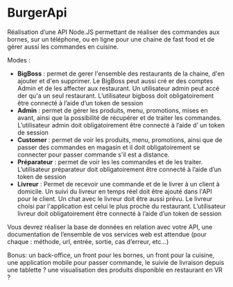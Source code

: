 # BurgerApi

Réalisation d’une API Node.JS permettant de réaliser des commandes aux bornes, sur un téléphone, ou en ligne pour une chaine de fast food et de gérer aussi les commandes en cuisine.

Modes :

- **BigBoss** : permet de gerer l'ensemble des restaurants de la chaine, d'en ajouter et d'en supprimer. Le BigBoss peut aussi cré er des comptes Admin et de les affecter aux restaurant. Un utilisateur admin peut accé der qu'a un seul restaurant. L’utilisateur bigboss doit obligatoirement être connecté à l’aide d’un token de session
- **Admin** : permet de gérer les produits, menu, promotions, mises en avant, ainsi que la possibilité de récupérer et de traiter les commandes. L’utilisateur admin doit obligatoirement être connecté à l’aide d’ un token de session
- **Customer** : permet de voir les produits, menu, promotions, ainsi que de passer des commandes en magasin et il doit obligatoirement se connecter pour passer commande s'il est a distance.
- **Préparateur** : permet de voir les les commandes et de les traiter. L’utilisateur préparateur doit obligatoirement être connecté à l’aide d’un token de session
- **Livreur** : Permet de recevoir une commande et de le livrer à un client à domicile. Un suivi du livreur en temps réel doit être ajouté dans l'API pour le client. Un chat avec le livreur doit être aussi prévu. Le livreur choisi par l'application est celui le plus proche du restaurant. L’utilisateur livreur doit obligatoirement être connecté à l’aide d’un token de session

Vous devrez réaliser la base de données en relation avec votre API, une documentation de l’ensemble de vos services web est attendue (pour chaque : méthode, url, entrée, sortie, cas d’erreur, etc...)

Bonus: un back-office, un front pour les bornes, un front pour la cuisine, une application mobile pour passer commande, le suivie de livraison depuis une tablette ? une visualisation des produits disponible en restaurant en VR ?